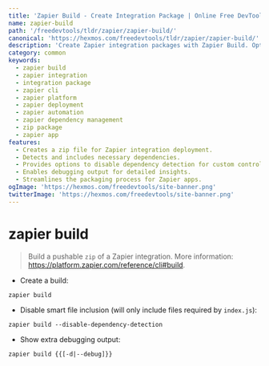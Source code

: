 ```yaml
---
title: 'Zapier Build - Create Integration Package | Online Free DevTools by Hexmos'
name: zapier-build
path: '/freedevtools/tldr/zapier/zapier-build/'
canonical: 'https://hexmos.com/freedevtools/tldr/zapier/zapier-build/'
description: 'Create Zapier integration packages with Zapier Build. Optimize your integration deployment and manage dependencies efficiently. Free online tool, no registration required.'
category: common
keywords:
  - zapier build
  - zapier integration
  - integration package
  - zapier cli
  - zapier platform
  - zapier deployment
  - zapier automation
  - zapier dependency management
  - zip package
  - zapier app
features:
  - Creates a zip file for Zapier integration deployment.
  - Detects and includes necessary dependencies.
  - Provides options to disable dependency detection for custom control.
  - Enables debugging output for detailed insights.
  - Streamlines the packaging process for Zapier apps.
ogImage: 'https://hexmos.com/freedevtools/site-banner.png'
twitterImage: 'https://hexmos.com/freedevtools/site-banner.png'
---
```


# zapier build

> Build a pushable `zip` of a Zapier integration.
> More information: <https://platform.zapier.com/reference/cli#build>.

- Create a build:

`zapier build`

- Disable smart file inclusion (will only include files required by `index.js`):

`zapier build --disable-dependency-detection`

- Show extra debugging output:

`zapier build {{[-d|--debug]}}`
